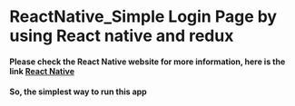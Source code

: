 # ReactNative_Simple Login Page by using React native and redux

#### Please check the React Native website for more information, here is the link [React Native](https://facebook.github.io/react-native/docs/getting-started.html)

#### So, the simplest way to run this app

